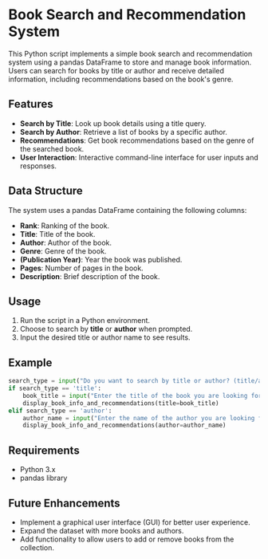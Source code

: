 # Book Search and Recommendation System

This Python script implements a simple book search and recommendation system using a pandas DataFrame to store and manage book information. Users can search for books by title or author and receive detailed information, including recommendations based on the book's genre.

## Features

- **Search by Title**: Look up book details using a title query.
- **Search by Author**: Retrieve a list of books by a specific author.
- **Recommendations**: Get book recommendations based on the genre of the searched book.
- **User Interaction**: Interactive command-line interface for user inputs and responses.

## Data Structure

The system uses a pandas DataFrame containing the following columns:

- **Rank**: Ranking of the book.
- **Title**: Title of the book.
- **Author**: Author of the book.
- **Genre**: Genre of the book.
- **(Publication Year)**: Year the book was published.
- **Pages**: Number of pages in the book.
- **Description**: Brief description of the book.

## Usage

1. Run the script in a Python environment.
2. Choose to search by **title** or **author** when prompted.
3. Input the desired title or author name to see results.

## Example

```python
search_type = input("Do you want to search by title or author? (title/author): ")
if search_type == 'title':
    book_title = input("Enter the title of the book you are looking for: ")
    display_book_info_and_recommendations(title=book_title)
elif search_type == 'author':
    author_name = input("Enter the name of the author you are looking for: ")
    display_book_info_and_recommendations(author=author_name)
```

## Requirements

- Python 3.x
- pandas library

## Future Enhancements

- Implement a graphical user interface (GUI) for better user experience.
- Expand the dataset with more books and authors.
- Add functionality to allow users to add or remove books from the collection.

